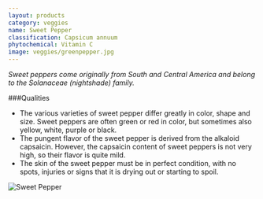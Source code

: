 ```yaml
---
layout: products
category: veggies
name: Sweet Pepper
classification: Capsicum annuum
phytochemical: Vitamin C
image: veggies/greenpepper.jpg
---
```


*Sweet peppers come originally from South and Central America and belong to the Solanaceae (nightshade) family.*

###Qualities 
 
- The various varieties of sweet pepper differ greatly in color, shape and size. Sweet peppers are often green or red in color, but sometimes also yellow, white, purple or black. 
- The pungent flavor of the sweet pepper is derived from the alkaloid capsaicin. However, the capsaicin content of sweet peppers is not very high, so their flavor is quite mild. 
- The skin of the sweet pepper must be in perfect condition, with no spots, injuries or signs that it is drying out or starting to spoil.

![Sweet Pepper](http://upload.wikimedia.org/wikipedia/commons/a/a7/Capsicum1.jpg)

